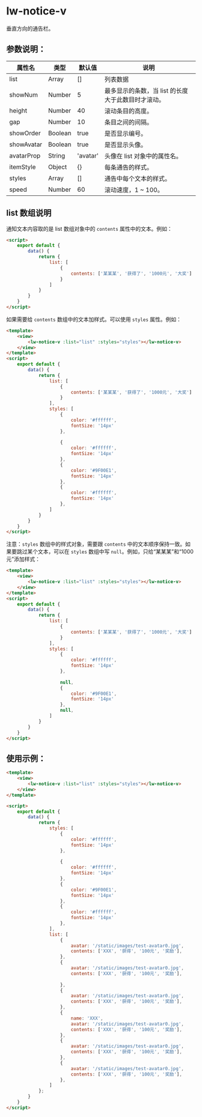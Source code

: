 # lw-notice-v

垂直方向的通告栏。

## 参数说明：

|属性名|类型|默认值|说明|
|-----|-----|-----|-----|
|list|Array|[]|列表数据|
|showNum   |Number |5       |最多显示的条数，当 list 的长度大于此数目时才滚动。|
|height    |Number |40      |滚动条目的高度。|
|gap       |Number |10      |条目之间的间隔。|
|showOrder |Boolean|true    |是否显示编号。|
|showAvatar|Boolean|true    |是否显示头像。|
|avatarProp|String |'avatar'|头像在 list 对象中的属性名。|
|itemStyle |Object |{}      |每条通告的样式。|
|styles    |Array  |[]      |通告中每个文本的样式。|
|speed     |Number |60      |滚动速度，1 ~ 100。|

## list 数组说明

通知文本内容取的是 list 数组对象中的 `contents` 属性中的文本。例如：

```html
<script>
    export default {
        data() {
            return {
                list: [
                    {
                        contents: ['某某某', '获得了', '1000元', '大奖']
                    }
                ]
            }
        }
    }
</script>

```

如果需要给 `contents` 数组中的文本加样式。可以使用 `styles` 属性。例如：

```html
<template>
    <view>
        <lw-notice-v :list="list" :styles="styles"></lw-notice-v>
    </view>
</template>
<script>
    export default {
        data() {
            return {
                list: [
                    {
                        contents: ['某某某', '获得了', '1000元', '大奖']
                    }
                ],
                styles: [
                    {
                        color: '#ffffff',
                        fontSize: '14px'
                    },
                    
                    {
                        color: '#ffffff',
                        fontSize: '14px'
                    },
                    {
                        color: '#9F00E1',
                        fontSize: '14px'
                    },
                    {
                        color: '#ffffff',
                        fontSize: '14px'
                    },
                ]
            }
        }
    }
</script>
```

注意：`styles` 数组中的样式对象，需要跟 `contents` 中的文本顺序保持一致。如果要跳过某个文本，可以在 `styles` 数组中写 `null`。例如，只给“某某某”和“1000元”添加样式：

```html
<template>
    <view>
        <lw-notice-v :list="list" :styles="styles"></lw-notice-v>
    </view>
</template>
<script>
    export default {
        data() {
            return {
                list: [
                    {
                        contents: ['某某某', '获得了', '1000元', '大奖']
                    }
                ],
                styles: [
                    {
                        color: '#ffffff',
                        fontSize: '14px'
                    },
                    
                    null,
                    {
                        color: '#9F00E1',
                        fontSize: '14px'
                    },
                    null,
                ]
            }
        }
    }
</script>
```

## 使用示例：

```html
<template>
    <view>
        <lw-notice-v :list="list" :styles="styles"></lw-notice-v>
    </view>
</template>

<script>
    export default {
        data() {
            return {
                styles: [
                    {
                        color: '#ffffff',
                        fontSize: '14px'
                    },
                    
                    {
                        color: '#ffffff',
                        fontSize: '14px'
                    },
                    {
                        color: '#9F00E1',
                        fontSize: '14px'
                    },
                    {
                        color: '#ffffff',
                        fontSize: '14px'
                    },
                ],
                list: [
                    {
                        avatar: '/static/images/test-avatar0.jpg',
                        contents: ['XXX', '获得', '100元', '奖励'],
                    },
                    {
                        avatar: '/static/images/test-avatar0.jpg',
                        contents: ['XXX', '获得', '100元', '奖励'],
                        
                    },
                    {
                        avatar: '/static/images/test-avatar0.jpg',
                        contents: ['XXX', '获得', '100元', '奖励'],
                    },
                    {
                        name: 'XXX',
                        avatar: '/static/images/test-avatar0.jpg',
                        contents: ['XXX', '获得', '100元', '奖励'],
                    },
                    {
                        avatar: '/static/images/test-avatar0.jpg',
                        contents: ['XXX', '获得', '100元', '奖励'],
                    },
                    {
                        avatar: '/static/images/test-avatar0.jpg',
                        contents: ['XXX', '获得', '100元', '奖励'],
                    },
                ]
            };
        }
    }
</script>
```
